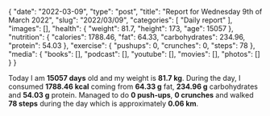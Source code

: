 {
    "date": "2022-03-09",
    "type": "post",
    "title": "Report for Wednesday 9th of March 2022",
    "slug": "2022\/03\/09",
    "categories": [
        "Daily report"
    ],
    "images": [],
    "health": {
        "weight": 81.7,
        "height": 173,
        "age": 15057
    },
    "nutrition": {
        "calories": 1788.46,
        "fat": 64.33,
        "carbohydrates": 234.96,
        "protein": 54.03
    },
    "exercise": {
        "pushups": 0,
        "crunches": 0,
        "steps": 78
    },
    "media": {
        "books": [],
        "podcast": [],
        "youtube": [],
        "movies": [],
        "photos": []
    }
}

Today I am <strong>15057 days</strong> old and my weight is <strong>81.7 kg</strong>. During the day, I consumed <strong>1788.46 kcal</strong> coming from <strong>64.33 g</strong> fat, <strong>234.96 g</strong> carbohydrates and <strong>54.03 g</strong> protein. Managed to do <strong>0 push-ups</strong>, <strong>0 crunches</strong> and walked <strong>78 steps</strong> during the day which is approximately <strong>0.06 km</strong>.